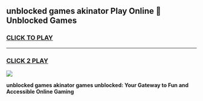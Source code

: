 
## unblocked games akinator Play Online 👋 Unblocked Games
<h3>
<a href="https://premium.freeplayer.one?title=unblocked_games_akinator&ref=19F">CLICK TO PLAY</a></h3>
<hr>

<h3>
<a href="https://premium.freeplayer.one?title=unblocked_games_akinator&ref=19F">CLICK 2 PLAY</a>
  
</h3>

<a href="https://premium.freeplayer.one?title=unblocked_games_akinator&ref=19F"><img src="https://clearcache.store/games.png"></a>


**unblocked games akinator games unblocked: Your Gateway to Fun and Accessible Online Gaming**
